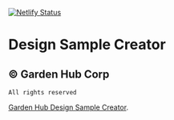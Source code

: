 [![Netlify Status](https://api.netlify.com/api/v1/badges/0a21cc50-e668-4810-8216-2a05d424ebe6/deploy-status)](https://app.netlify.com/sites/gardenhubdesign/deploys)

# Design Sample Creator
## © Garden Hub Corp 
``` All rights reserved ```

[Garden Hub Design Sample Creator](https://cli.vuejs.org/config/).
